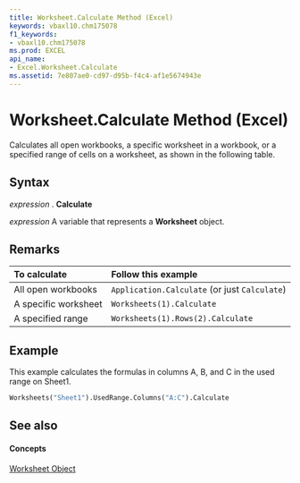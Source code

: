 ```yaml
---
title: Worksheet.Calculate Method (Excel)
keywords: vbaxl10.chm175078
f1_keywords:
- vbaxl10.chm175078
ms.prod: EXCEL
api_name:
- Excel.Worksheet.Calculate
ms.assetid: 7e807ae0-cd97-d95b-f4c4-af1e5674943e
---
```



# Worksheet.Calculate Method (Excel)

Calculates all open workbooks, a specific worksheet in a workbook, or a specified range of cells on a worksheet, as shown in the following table.


## Syntax

 _expression_ . **Calculate**

 _expression_ A variable that represents a **Worksheet** object.


## Remarks





|**To calculate**|**Follow this example**|
|:-----|:-----|
|All open workbooks| `Application.Calculate` (or just `Calculate`)|
|A specific worksheet| `Worksheets(1).Calculate`|
|A specified range| `Worksheets(1).Rows(2).Calculate`|

## Example

This example calculates the formulas in columns A, B, and C in the used range on Sheet1.


```vb
Worksheets("Sheet1").UsedRange.Columns("A:C").Calculate
```


## See also


#### Concepts


[Worksheet Object](worksheet-object-excel.md)

